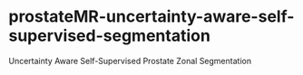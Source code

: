 # prostateMR-uncertainty-aware-self-supervised-segmentation
Uncertainty Aware Self-Supervised Prostate Zonal Segmentation

